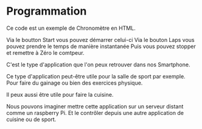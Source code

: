 # Programmation
Ce code est un exemple de Chronomètre en HTML.

Via le boutton Start vous pouvez démarrer celui-ci
Via le bouton Laps vous pouvez prendre le temps de manière instantanée
Puis vous pouvez stopper et remettre à Zéro le comtpeur.

C'est le type d'application que l'on peux retrouver dans nos Smartphone.

Ce type d'application peut-être utile pour la salle de sport par exemple.
Pour faire du gainage ou bien des exercices physique.

Il peux aussi être utile pour faire la cuisine.

Nous pouvons imaginer mettre cette application sur un serveur distant comme un raspberry Pi.
Et le contrôler depuis une autre application de cuisine ou de sport.


